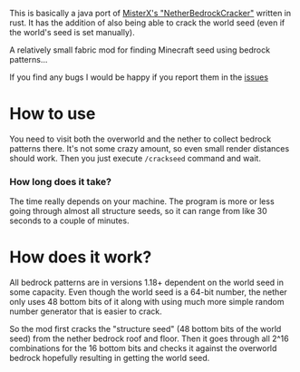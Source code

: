 This is basically a java port of [MisterX's "NetherBedrockCracker"](https://github.com/19MisterX98/Nether_Bedrock_Cracker) written in rust.
It has the addition of also being able to crack the world seed (even if the world's seed is set manually).


A relatively small fabric mod for finding Minecraft seed using bedrock patterns...

If you find any bugs I would be happy if you report them in the [issues](https://github.com/MiranCZ/BedrockSeedCracker/issues)

# How to use
You need to visit both the overworld and the nether to collect bedrock patterns there.
It's not some crazy amount, so even small render distances should work. Then you just execute `/crackseed` command and wait.

### How long does it take?
The time really depends on your machine. The program is more or less going through almost all structure seeds, so it can range from like 30 seconds to a couple of minutes.

# How does it work?
All bedrock patterns are in versions 1.18+ dependent on the world seed in some capacity.
Even though the world seed is a 64-bit number, the nether only uses 48 bottom bits of it along with using much more simple random number generator that is easier to crack.

So the mod first cracks the "structure seed" (48 bottom bits of the world seed) from the nether bedrock roof and floor.
Then it goes through all 2^16 combinations for the 16 bottom bits and checks it against the overworld bedrock hopefully resulting in getting the world seed.

